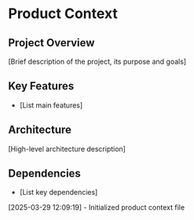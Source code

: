# Product Context

## Project Overview
[Brief description of the project, its purpose and goals]

## Key Features
- [List main features]

## Architecture
[High-level architecture description]

## Dependencies
- [List key dependencies]

[2025-03-29 12:09:19] - Initialized product context file